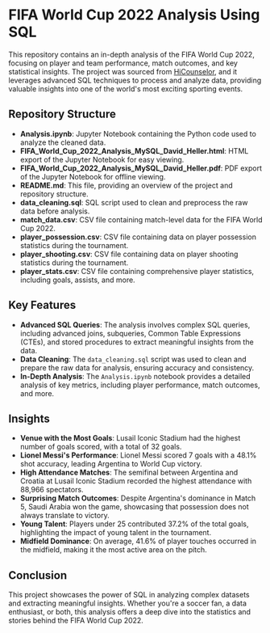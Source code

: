 <h1>FIFA World Cup 2022 Analysis Using SQL</h1>

<p>This repository contains an in-depth analysis of the FIFA World Cup 2022, focusing on player and team performance, match outcomes, and key statistical insights. The project was sourced from <a href="https://hicounselor.com/projects" target="_blank">HiCounselor</a>, and it leverages advanced SQL techniques to process and analyze data, providing valuable insights into one of the world's most exciting sporting events.</p>

<h2>Repository Structure</h2>
<ul>
    <li><strong>Analysis.ipynb</strong>: Jupyter Notebook containing the Python code used to analyze the cleaned data.</li>
    <li><strong>FIFA_World_Cup_2022_Analysis_MySQL_David_Heller.html</strong>: HTML export of the Jupyter Notebook for easy viewing.</li>
    <li><strong>FIFA_World_Cup_2022_Analysis_MySQL_David_Heller.pdf</strong>: PDF export of the Jupyter Notebook for offline viewing.</li>
    <li><strong>README.md</strong>: This file, providing an overview of the project and repository structure.</li>
    <li><strong>data_cleaning.sql</strong>: SQL script used to clean and preprocess the raw data before analysis.</li>
    <li><strong>match_data.csv</strong>: CSV file containing match-level data for the FIFA World Cup 2022.</li>
    <li><strong>player_possession.csv</strong>: CSV file containing data on player possession statistics during the tournament.</li>
    <li><strong>player_shooting.csv</strong>: CSV file containing data on player shooting statistics during the tournament.</li>
    <li><strong>player_stats.csv</strong>: CSV file containing comprehensive player statistics, including goals, assists, and more.</li>
</ul>

<h2>Key Features</h2>
<ul>
    <li><strong>Advanced SQL Queries</strong>: The analysis involves complex SQL queries, including advanced joins, subqueries, Common Table Expressions (CTEs), and stored procedures to extract meaningful insights from the data.</li>
    <li><strong>Data Cleaning</strong>: The <code>data_cleaning.sql</code> script was used to clean and prepare the raw data for analysis, ensuring accuracy and consistency.</li>
    <li><strong>In-Depth Analysis</strong>: The <code>Analysis.ipynb</code> notebook provides a detailed analysis of key metrics, including player performance, match outcomes, and more.</li>
</ul>

<h2>Insights</h2>
<ul>
    <li><strong>Venue with the Most Goals</strong>: Lusail Iconic Stadium had the highest number of goals scored, with a total of 32 goals.</li>
    <li><strong>Lionel Messi's Performance</strong>: Lionel Messi scored 7 goals with a 48.1% shot accuracy, leading Argentina to World Cup victory.</li>
    <li><strong>High Attendance Matches</strong>: The semifinal between Argentina and Croatia at Lusail Iconic Stadium recorded the highest attendance with 88,966 spectators.</li>
    <li><strong>Surprising Match Outcomes</strong>: Despite Argentina's dominance in Match 5, Saudi Arabia won the game, showcasing that possession does not always translate to victory.</li>
    <li><strong>Young Talent</strong>: Players under 25 contributed 37.2% of the total goals, highlighting the impact of young talent in the tournament.</li>
    <li><strong>Midfield Dominance</strong>: On average, 41.6% of player touches occurred in the midfield, making it the most active area on the pitch.</li>
</ul>

<h2>Conclusion</h2>
<p>This project showcases the power of SQL in analyzing complex datasets and extracting meaningful insights. Whether you're a soccer fan, a data enthusiast, or both, this analysis offers a deep dive into the statistics and stories behind the FIFA World Cup 2022.</p>

